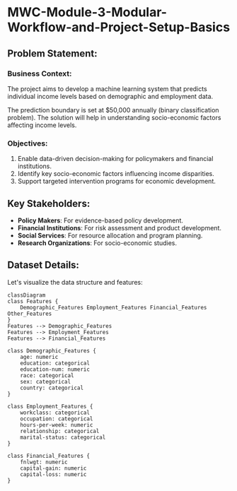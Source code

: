 # MWC-Module-3-Modular-Workflow-and-Project-Setup-Basics

## Problem Statement:

### Business Context:
The project aims to develop a machine learning system that predicts individual income levels based on demographic and employment data.

The prediction boundary is set at $50,000 annually (binary classification problem). The solution will help in understanding socio-economic factors affecting income levels.

### Objectives:
1. Enable data-driven decision-making for policymakers and financial institutions.
2. Identify key socio-economic factors influencing income disparities.
3. Support targeted intervention programs for economic development.

## Key Stakeholders:
- **Policy Makers**: For evidence-based policy development.
- **Financial Institutions**: For risk assessment and product development.
- **Social Services**: For resource allocation and program planning.
- **Research Organizations**: For socio-economic studies.

## Dataset Details:
Let's visualize the data structure and features:

```mermaid
classDiagram
class Features {
    Demographic_Features Employment_Features Financial_Features Other_Features
}
Features --> Demographic_Features
Features --> Employment_Features
Features --> Financial_Features

class Demographic_Features {
    age: numeric
    education: categorical
    education-num: numeric
    race: categorical
    sex: categorical
    country: categorical
}

class Employment_Features {
    workclass: categorical
    occupation: categorical
    hours-per-week: numeric
    relationship: categorical
    marital-status: categorical
}

class Financial_Features {
    fnlwgt: numeric
    capital-gain: numeric
    capital-loss: numeric
}
